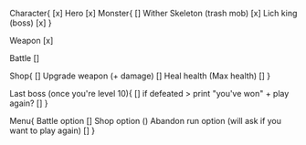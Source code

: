 Character{ [x]
    Hero [x]
    Monster{ []
        Wither Skeleton (trash mob) [x]
        Lich king (boss) [x]
}

Weapon [x]

Battle []

Shop{ []
    Upgrade weapon (+ damage) []
    Heal health (Max health) []
}

Last boss (once you're level 10){ []
    if defeated > print "you've won" + play again? []
}

Menu{
    Battle option []
    Shop option ()
    Abandon run option (will ask if you want to play again) []
}

